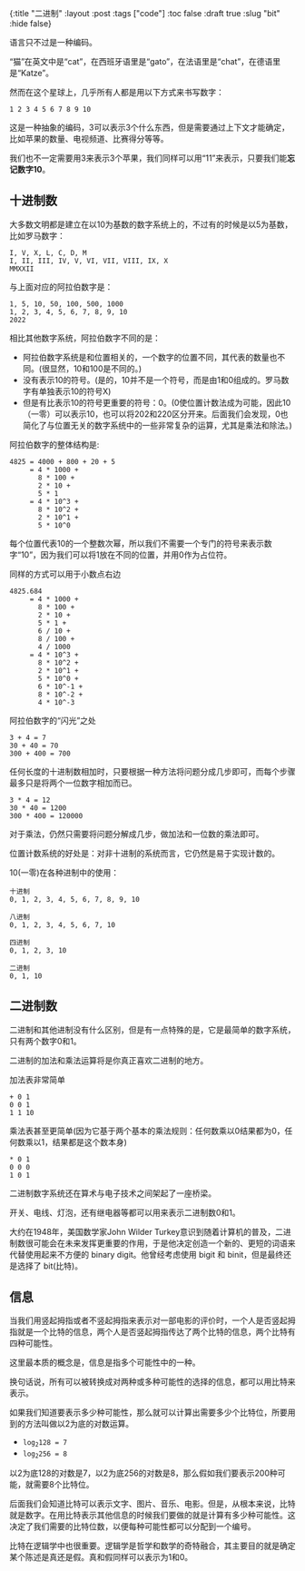 {:title "二进制"
 :layout :post
 :tags ["code"]
 :toc false
 :draft true
 :slug "bit"
 :hide false}

语言只不过是一种编码。

“猫”在英文中是“cat”，在西班牙语里是“gato”，在法语里是“chat”，在德语里是“Katze”。

然而在这个星球上，几乎所有人都是用以下方式来书写数字：

```text
1 2 3 4 5 6 7 8 9 10
```

这是一种抽象的编码，3可以表示3个什么东西，但是需要通过上下文才能确定，比如苹果的数量、电视频道、比赛得分等等。

我们也不一定需要用3来表示3个苹果，我们同样可以用“11”来表示，只要我们能**忘记数字10**。

## 十进制数

大多数文明都是建立在以10为基数的数字系统上的，不过有的时候是以5为基数，比如罗马数字：

```text
I, V, X, L, C, D, M
I, II, III, IV, V, VI, VII, VIII, IX, X
MMXXII
```

与上面对应的阿拉伯数字是：

```text
1, 5, 10, 50, 100, 500, 1000
1, 2, 3, 4, 5, 6, 7, 8, 9, 10
2022
```

相比其他数字系统，阿拉伯数字不同的是：

- 阿拉伯数字系统是和位置相关的，一个数字的位置不同，其代表的数量也不同。(很显然，10和100是不同的。)
- 没有表示10的符号。(是的，10并不是一个符号，而是由1和0组成的。罗马数字有单独表示10的符号X)
- 但是有比表示10的符号更重要的符号：0。(0使位置计数法成为可能，因此10（一零）可以表示10，也可以将202和220区分开来。后面我们会发现，0也简化了与位置无关的数字系统中的一些非常复杂的运算，尤其是乘法和除法。)

阿拉伯数字的整体结构是:

```text
4825 = 4000 + 800 + 20 + 5
     = 4 * 1000 +
       8 * 100 + 
       2 * 10 +
       5 * 1
     = 4 * 10^3 +
       8 * 10^2 +
       2 * 10^1 +
       5 * 10^0
```

每个位置代表10的一个整数次幂，所以我们不需要一个专门的符号来表示数字“10”，因为我们可以将1放在不同的位置，并用0作为占位符。

同样的方式可以用于小数点右边

```text
4825.684
     = 4 * 1000 +
       8 * 100 + 
       2 * 10 +
       5 * 1 +
       6 / 10 +
       8 / 100 +
       4 / 1000
     = 4 * 10^3 +
       8 * 10^2 +
       2 * 10^1 +
       5 * 10^0 +
       6 * 10^-1 +
       8 * 10^-2 +
       4 * 10^-3
```

阿拉伯数字的“闪光”之处

```text
3 + 4 = 7
30 + 40 = 70
300 + 400 = 700
```

任何长度的十进制数相加时，只要根据一种方法将问题分成几步即可，而每个步骤最多只是将两个一位数字相加而已。

```text
3 * 4 = 12
30 * 40 = 1200
300 * 400 = 120000
```

对于乘法，仍然只需要将问题分解成几步，做加法和一位数的乘法即可。

位置计数系统的好处是：对非十进制的系统而言，它仍然是易于实现计数的。

10(一零)在各种进制中的使用：

```text
十进制
0, 1, 2, 3, 4, 5, 6, 7, 8, 9, 10

八进制
0, 1, 2, 3, 4, 5, 6, 7, 10

四进制
0, 1, 2, 3, 10

二进制
0, 1, 10
```

## 二进制数

二进制和其他进制没有什么区别，但是有一点特殊的是，它是最简单的数字系统，只有两个数字0和1。

二进制的加法和乘法运算将是你真正喜欢二进制的地方。

加法表非常简单

```text
+ 0 1
0 0 1
1 1 10
```

乘法表甚至更简单(因为它基于两个基本的乘法规则：任何数乘以0结果都为0，任何数乘以1，结果都是这个数本身)

```text
* 0 1
0 0 0
1 0 1
```

二进制数字系统还在算术与电子技术之间架起了一座桥梁。

开关、电线、灯泡，还有继电器等都可以用来表示二进制数0和1。

大约在1948年，美国数学家John Wilder Turkey意识到随着计算机的普及，二进制数很可能会在未来发挥更重要的作用，于是他决定创造一个新的、更短的词语来代替使用起来不方便的 binary digit。他曾经考虑使用 bigit 和 binit，但是最终还是选择了 bit(比特)。

## 信息

当我们用竖起拇指或者不竖起拇指来表示对一部电影的评价时，一个人是否竖起拇指就是一个比特的信息，两个人是否竖起拇指传达了两个比特的信息，两个比特有四种可能性。

这里最本质的概念是，信息是指多个可能性中的一种。

换句话说，所有可以被转换成对两种或多种可能性的选择的信息，都可以用比特来表示。

如果我们知道要表示多少种可能性，那么就可以计算出需要多少个比特位，所要用到的方法叫做以2为底的对数运算。

- <code>log<sub>2</sub>128 = 7</code>
- <code>log<sub>2</sub>256 = 8</code>

以2为底128的对数是7，以2为底256的对数是8，那么假如我们要表示200种可能，就需要8个比特位。

后面我们会知道比特可以表示文字、图片、音乐、电影。但是，从根本来说，比特就是数字。在用比特表示其他信息的时候我们要做的就是计算有多少种可能性。这决定了我们需要的比特位数，以便每种可能性都可以分配到一个编号。

比特在逻辑学中也很重要。逻辑学是哲学和数学的奇特融合，其主要目的就是确定某个陈述是真还是假。真和假同样可以表示为1和0。
